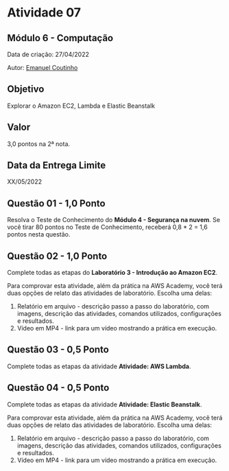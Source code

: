 # Atividade 07

## Módulo 6 - Computação

Data de criação: 27/04/2022

Autor: [Emanuel Coutinho](https://github.com/emanuelcoutinho)

## Objetivo
Explorar o Amazon EC2, Lambda e Elastic Beanstalk

## Valor
3,0 pontos na 2ª nota.

## Data da Entrega Limite
XX/05/2022

## Questão 01 - 1,0 Ponto
Resolva o Teste de Conhecimento do **Módulo 4 - Segurança na nuvem**. Se você tirar 80 pontos no Teste de Conhecimento, receberá 0,8 * 2 = 1,6 pontos nesta questão.

## Questão 02 - 1,0 Ponto
Complete todas as etapas do **Laboratório 3 - Introdução ao Amazon EC2**.

Para comprovar esta atividade, além da prática na AWS Academy, você terá duas opções de relato das atividades de laboratório. Escolha uma delas:

1. Relatório em arquivo - descrição passo a passo do laboratório, com imagens, descrição das atividades, comandos utilizados, configurações e resultados.
2. Vídeo em MP4 - link para um vídeo mostrando a prática em execução.

## Questão 03 - 0,5 Ponto

Complete todas as etapas da atividade **Atividade: AWS Lambda**.

## Questão 04 - 0,5 Ponto

Complete todas as etapas da atividade **Atividade: Elastic Beanstalk**.

Para comprovar esta atividade, além da prática na AWS Academy, você terá duas opções de relato das atividades de laboratório. Escolha uma delas:

1. Relatório em arquivo - descrição passo a passo do laboratório, com imagens, descrição das atividades, comandos utilizados, configurações e resultados.
2. Vídeo em MP4 - link para um vídeo mostrando a prática em execução.
